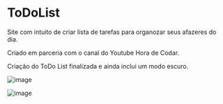 # ToDoList
Site com intuito de criar lista de tarefas para organozar seus afazeres do dia.

Criado em parceria com o canal do Youtube Hora de Codar.

Criação do ToDo List finalizada e ainda inclui um modo escuro.

![image](https://user-images.githubusercontent.com/100965208/187517844-af441ecd-f2f7-4180-82a2-21c7e05198c8.png)

![image](https://user-images.githubusercontent.com/100965208/187517912-abbe2d51-15ee-4f7a-a147-7b048e757b8f.png)
